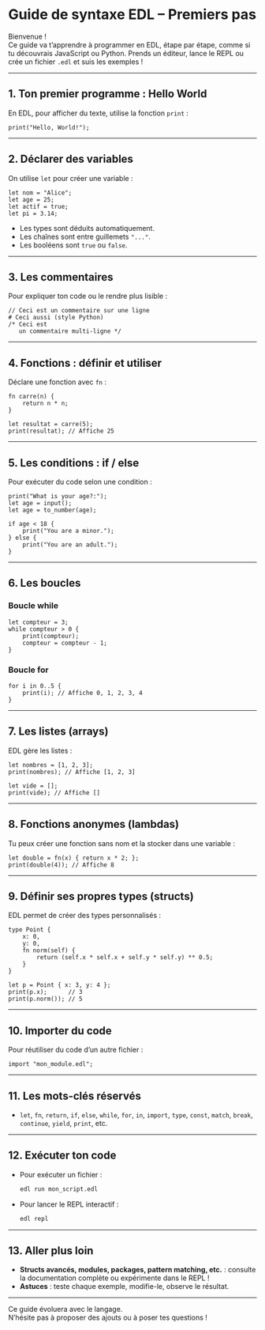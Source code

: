 # Guide de syntaxe EDL – Premiers pas

Bienvenue !  
Ce guide va t’apprendre à programmer en EDL, étape par étape, comme si tu découvrais JavaScript ou Python. Prends un éditeur, lance le REPL ou crée un fichier `.edl` et suis les exemples !

---

## 1. Ton premier programme : Hello World

En EDL, pour afficher du texte, utilise la fonction `print` :

```edl
print("Hello, World!");
```

---

## 2. Déclarer des variables

On utilise `let` pour créer une variable :

```edl
let nom = "Alice";
let age = 25;
let actif = true;
let pi = 3.14;
```
- Les types sont déduits automatiquement.
- Les chaînes sont entre guillemets `"..."`.
- Les booléens sont `true` ou `false`.

---

## 3. Les commentaires

Pour expliquer ton code ou le rendre plus lisible :

```edl
// Ceci est un commentaire sur une ligne
# Ceci aussi (style Python)
/* Ceci est
   un commentaire multi-ligne */
```

---

## 4. Fonctions : définir et utiliser

Déclare une fonction avec `fn` :

```edl
fn carre(n) {
    return n * n;
}

let resultat = carre(5);
print(resultat); // Affiche 25
```

---

## 5. Les conditions : if / else

Pour exécuter du code selon une condition :

```edl
print("What is your age?:");
let age = input();
let age = to_number(age);

if age < 18 {
    print("You are a minor.");
} else {
    print("You are an adult.");
}
```

---

## 6. Les boucles

### Boucle while

```edl
let compteur = 3;
while compteur > 0 {
    print(compteur);
    compteur = compteur - 1;
}
```

### Boucle for

```edl
for i in 0..5 {
    print(i); // Affiche 0, 1, 2, 3, 4
}
```

---

## 7. Les listes (arrays)

EDL gère les listes :

```edl
let nombres = [1, 2, 3];
print(nombres); // Affiche [1, 2, 3]

let vide = [];
print(vide); // Affiche []
```

---

## 8. Fonctions anonymes (lambdas)

Tu peux créer une fonction sans nom et la stocker dans une variable :

```edl
let double = fn(x) { return x * 2; };
print(double(4)); // Affiche 8
```

---

## 9. Définir ses propres types (structs)

EDL permet de créer des types personnalisés :

```edl
type Point {
    x: 0,
    y: 0,
    fn norm(self) {
        return (self.x * self.x + self.y * self.y) ** 0.5;
    }
}

let p = Point { x: 3, y: 4 };
print(p.x);      // 3
print(p.norm()); // 5
```

---

## 10. Importer du code

Pour réutiliser du code d’un autre fichier :

```edl
import "mon_module.edl";
```

---

## 11. Les mots-clés réservés

- `let`, `fn`, `return`, `if`, `else`, `while`, `for`, `in`, `import`, `type`, `const`, `match`, `break`, `continue`, `yield`, `print`, etc.

---

## 12. Exécuter ton code

- Pour exécuter un fichier :
  ```sh
  edl run mon_script.edl
  ```
- Pour lancer le REPL interactif :
  ```sh
  edl repl
  ```

---

## 13. Aller plus loin

- **Structs avancés, modules, packages, pattern matching, etc.** : consulte la documentation complète ou expérimente dans le REPL !
- **Astuces** : teste chaque exemple, modifie-le, observe le résultat.

---

Ce guide évoluera avec le langage.  
N’hésite pas à proposer des ajouts ou à poser tes questions !